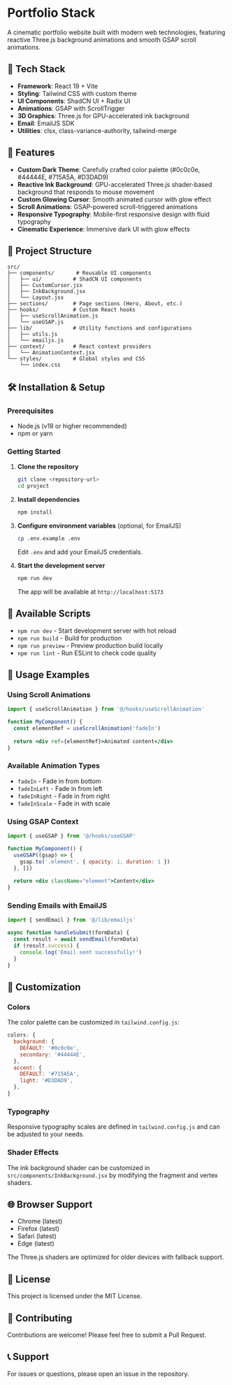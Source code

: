 # Portfolio Stack

A cinematic portfolio website built with modern web technologies, featuring reactive Three.js background animations and smooth GSAP scroll animations.

## 🚀 Tech Stack

- **Framework**: React 19 + Vite
- **Styling**: Tailwind CSS with custom theme
- **UI Components**: ShadCN UI + Radix UI
- **Animations**: GSAP with ScrollTrigger
- **3D Graphics**: Three.js for GPU-accelerated ink background
- **Email**: EmailJS SDK
- **Utilities**: clsx, class-variance-authority, tailwind-merge

## 🎨 Features

- **Custom Dark Theme**: Carefully crafted color palette (#0c0c0e, #44444E, #715A5A, #D3DAD9)
- **Reactive Ink Background**: GPU-accelerated Three.js shader-based background that responds to mouse movement
- **Custom Glowing Cursor**: Smooth animated cursor with glow effect
- **Scroll Animations**: GSAP-powered scroll-triggered animations
- **Responsive Typography**: Mobile-first responsive design with fluid typography
- **Cinematic Experience**: Immersive dark UI with glow effects

## 📁 Project Structure

```
src/
├── components/       # Reusable UI components
│   ├── ui/          # ShadCN UI components
│   ├── CustomCursor.jsx
│   ├── InkBackground.jsx
│   └── Layout.jsx
├── sections/        # Page sections (Hero, About, etc.)
├── hooks/           # Custom React hooks
│   ├── useScrollAnimation.js
│   └── useGSAP.js
├── lib/             # Utility functions and configurations
│   ├── utils.js
│   └── emailjs.js
├── context/         # React context providers
│   └── AnimationContext.jsx
└── styles/          # Global styles and CSS
    └── index.css
```

## 🛠️ Installation & Setup

### Prerequisites

- Node.js (v18 or higher recommended)
- npm or yarn

### Getting Started

1. **Clone the repository**
   ```bash
   git clone <repository-url>
   cd project
   ```

2. **Install dependencies**
   ```bash
   npm install
   ```

3. **Configure environment variables** (optional, for EmailJS)
   ```bash
   cp .env.example .env
   ```
   Edit `.env` and add your EmailJS credentials.

4. **Start the development server**
   ```bash
   npm run dev
   ```
   The app will be available at `http://localhost:5173`

## 📜 Available Scripts

- `npm run dev` - Start development server with hot reload
- `npm run build` - Build for production
- `npm run preview` - Preview production build locally
- `npm run lint` - Run ESLint to check code quality

## 🎯 Usage Examples

### Using Scroll Animations

```jsx
import { useScrollAnimation } from '@/hooks/useScrollAnimation'

function MyComponent() {
  const elementRef = useScrollAnimation('fadeIn')
  
  return <div ref={elementRef}>Animated content</div>
}
```

### Available Animation Types

- `fadeIn` - Fade in from bottom
- `fadeInLeft` - Fade in from left
- `fadeInRight` - Fade in from right
- `fadeInScale` - Fade in with scale

### Using GSAP Context

```jsx
import { useGSAP } from '@/hooks/useGSAP'

function MyComponent() {
  useGSAP((gsap) => {
    gsap.to('.element', { opacity: 1, duration: 1 })
  }, [])
  
  return <div className="element">Content</div>
}
```

### Sending Emails with EmailJS

```jsx
import { sendEmail } from '@/lib/emailjs'

async function handleSubmit(formData) {
  const result = await sendEmail(formData)
  if (result.success) {
    console.log('Email sent successfully!')
  }
}
```

## 🎨 Customization

### Colors

The color palette can be customized in `tailwind.config.js`:

```js
colors: {
  background: {
    DEFAULT: '#0c0c0e',
    secondary: '#44444E',
  },
  accent: {
    DEFAULT: '#715A5A',
    light: '#D3DAD9',
  },
}
```

### Typography

Responsive typography scales are defined in `tailwind.config.js` and can be adjusted to your needs.

### Shader Effects

The ink background shader can be customized in `src/components/InkBackground.jsx` by modifying the fragment and vertex shaders.

## 🌐 Browser Support

- Chrome (latest)
- Firefox (latest)
- Safari (latest)
- Edge (latest)

The Three.js shaders are optimized for older devices with fallback support.

## 📄 License

This project is licensed under the MIT License.

## 🤝 Contributing

Contributions are welcome! Please feel free to submit a Pull Request.

## 📞 Support

For issues or questions, please open an issue in the repository.
